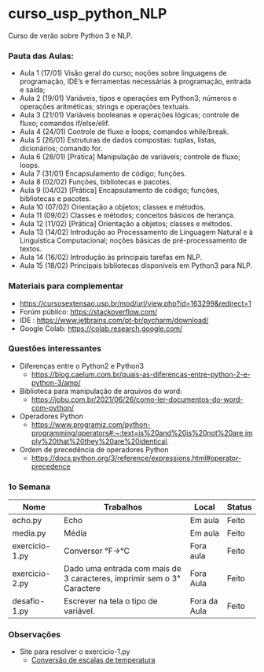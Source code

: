 # curso_usp_python_NLP

Curso de verão sobre Python 3 e NLP.

### Pauta das Aulas:

- Aula 1 (17/01) Visão geral do curso; noções sobre linguagens de programação, IDE’s e ferramentas necessárias à programação, entrada e saída;
- Aula 2 (19/01) Variáveis, tipos e operações em Python3; números e operações aritméticas; strings e operações textuais.
- Aula 3 (21/01) Variáveis booleanas e operações lógicas; controle de fluxo; comandos if/else/elif.
- Aula 4 (24/01) Controle de fluxo e loops; comandos while/break.
- Aula 5 (26/01) Estruturas de dados compostas: tuplas, listas, dicionários; comando for.
- Aula 6 (28/01) [Prática] Manipulação de variáveis; controle de fluxo; loops.
- Aula 7 (31/01) Encapsulamento de código; funções.
- Aula 8 (02/02) Funções, bibliotecas e pacotes.
- Aula 9 (04/02) [Prática] Encapsulamento de código; funções, bibliotecas e pacotes.
- Aula 10 (07/02) Orientação a objetos; classes e métodos.
- Aula 11 (09/02) Classes e métodos; conceitos básicos de herança.
- Aula 12 (11/02) [Prática] Orientação a objetos; classes e métodos.
- Aula 13 (14/02) Introdução ao Processamento de Linguagem Natural e à Linguística Computacional; noções básicas de pré-processamento de textos.
- Aula 14 (16/02) Introdução às principais tarefas em NLP.
- Aula 15 (18/02) Principais bibliotecas disponíveis em Python3 para NLP.


### Materiais para complementar
- https://cursosextensao.usp.br/mod/url/view.php?id=163299&redirect=1
- Forúm público: https://stackoverflow.com/
- IDE : https://www.jetbrains.com/pt-br/pycharm/download/
- Google Colab: https://colab.research.google.com/


### Questões interessantes

- Diferenças entre o Python2 e Python3
  - https://blog.caelum.com.br/quais-as-diferencas-entre-python-2-e-python-3/amp/
- Biblioteca para manipulação de arquivos do word:
  - https://jobu.com.br/2021/06/26/como-ler-documentos-do-word-com-python/
- Operadores Python
  - https://www.programiz.com/python-programming/operators#:~:text=is%20and%20is%20not%20are,imply%20that%20they%20are%20identical.
- Ordem de precedência de operadores Python
  - https://docs.python.org/3/reference/expressions.html#operator-precedence



### 1o Semana
| Nome           | Trabalhos | Local        | Status |
|----------------|-----------|--------------|--------|
| echo.py        | Echo      | Em aula      | Feito  |
| media.py       | Média     | Em aula      | Feito  |
| exercicio-1.py | Conversor °F->°C                                                       | Fora aula    | Feito  |
 | exercicio-2.py | Dado uma entrada com mais de 3 caracteres, imprimir sem o 3° Caractere | Fora Aula    | Feito  |
 | desafio-1.py   | Escrever na tela o tipo de variável.| Fora da Aula | Feito  | 

### Observações
- Site para resolver o exercicio-1.py
  - [Conversão de escalas de temperatura](https://pt.wikipedia.org/wiki/Grau_Fahrenheit) 
  

